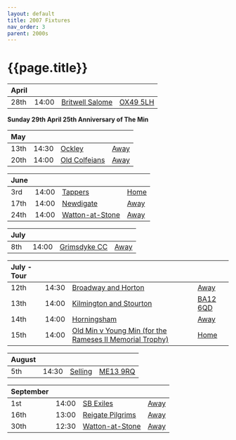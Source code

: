 ```yaml
---
layout: default
title: 2007 Fixtures
nav_order: 3
parent: 2000s
---
```


# {{page.title}}

| April |  |  |  |
|:---|:---|:---|:---|
| 28th | 14:00 | [Britwell Salome](britwell-salome) | [OX49 5LH](https://goo.gl/maps/CGgpPNyQhotADDFs9) |

**Sunday 29th April 25th Anniversary of The Min**

| May |  |  |  |
|:---|:---|:---|:---|
| 13th | 14:30 | [Ockley](ockley) | [Away](https://goo.gl/maps/vmhvFhbrVZGrsXAAA) |
| 20th | 14:00 | [Old Colfeians](old-colfeians) | [Away]() |

| June |  |  |  |
|:---|:---|:---|:---|
| 3rd | 14:00 | [Tappers](tappers) | [Home]() |
| 17th | 14:00 | [Newdigate](newdigate) | [Away](https://goo.gl/maps/kQnkUfc3MdtqLyvd8) |
| 24th | 14:00 | [Watton-at-Stone](watton-at-stone) | [Away](https://goo.gl/maps/JPBQawMsjLgYtVHk9) |

| July |  |  |  |
|:---|:---|:---|:---|
| 8th | 14:00 | [Grimsdyke CC](grimsdyke-cc) | [Away]() |
 

| July - Tour |  |  |  |
|:---|:---|:---|:---|
| 12th | 14:30 | [Broadway and Horton](broadway-and-horton) | [Away]() |
| 13th | 14:00 | [Kilmington and Stourton](kilmington-and-stourton) | [BA12 6QD](https://goo.gl/maps/6q53XChZh9A2) |
| 14th | 14:00 | [Horningsham](horningsham) | [Away](https://goo.gl/maps/SNpXcsajYDXfjmff7) |
| 15th | 14:00 | [Old Min v Young Min (for the Rameses II Memorial Trophy)](old-min-young-min) | [Home]() |

| August |  |  |  |
|:---|:---|:---|:---|
| 5th | 14:30 | [Selling](selling) | [ME13 9RQ](https//goo.gl/maps/QeLhjBkEbJr) |

| September |  |  |  |
|:---|:---|:---|:---|
| 1st | 14:00 | [SB Exiles](sb-exiles) | [Away]() |
| 16th | 13:00 | [Reigate Pilgrims](reigate-pilgrims) | [Away](https://goo.gl/maps/z54KDhWLtQreY6xy9) |
| 30th | 12:30 | [Watton-at-Stone](watton-at-stone-2) | [Away](https://goo.gl/maps/JPBQawMsjLgYtVHk9) |
